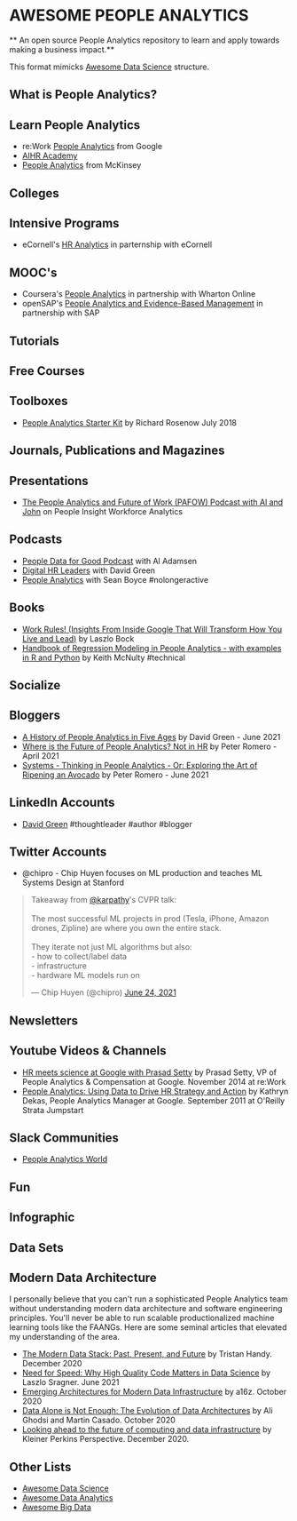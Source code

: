 # AWESOME PEOPLE ANALYTICS

** An open source People Analytics repository to learn and apply towards making a business impact.**

This format mimicks [Awesome Data Science](https://github.com/academic/awesome-datascience) structure. 

## What is People Analytics? 


## Learn People Analytics

* re:Work [People Analytics](https://rework.withgoogle.com/subjects/people-analytics/) from Google
* [AIHR Academy](https://www.aihr.com/)
* [People Analytics](https://www.mckinsey.com/solutions/orgsolutions/overview/people-analytics) from McKinsey

## Colleges


## Intensive Programs
* eCornell's [HR Analytics](https://ecornell.cornell.edu/certificates/human-resources/hr-analytics/) in parternship with eCornell

## MOOC's

* Coursera's [People Analytics](https://www.coursera.org/learn/wharton-people-analytics) in partnership with Wharton Online
* openSAP's [People Analytics and Evidence-Based Management](https://open.sap.com/courses/pa1-tl) in partnership with SAP


## Tutorials


## Free Courses


## Toolboxes

* [People Analytics Starter Kit](https://www.linkedin.com/pulse/people-analytics-starter-kit-richard-rosenow/) by Richard Rosenow July 2018

## Journals, Publications and Magazines


## Presentations

* [The People Analytics and Future of Work (PAFOW) Podcast with Al and John](https://www.peopleinsight.com/blog/the-people-analytics-and-future-of-work-pafow-podcast-with-al-and-john) on People Insight Workforce Analytics

## Podcasts

* [People Data for Good Podcast](https://podcasts.apple.com/us/podcast/people-data-for-good-podcast/id1298919862) with Al Adamsen
* [Digital HR Leaders](https://podcasts.apple.com/us/podcast/digital-hr-leaders-with-david-green/id1459322652) with David Green
* [People Analytics](https://podcasts.apple.com/us/podcast/people-analytics/id1498112650) with Sean Boyce #nolongeractive

## Books

* [Work Rules! (Insights From Inside Google That Will Transform How You Live and Lead)](https://www.amazon.com/Work-Rules-Insights-Inside-Transform/dp/1455554790/ref=sr_1_34?dchild=1&keywords=People+Analytics&qid=1624457784&sr=8-34) by Laszlo Bock
* [Handbook of Regression Modeling in People Analytics - with examples in R and Python](http://peopleanalytics-regression-book.org/) by Keith McNulty #technical

## Socialize


## Bloggers

* [A History of People Analytics in Five Ages](https://www.linkedin.com/pulse/history-people-analytics-five-ages-david-green/?trk=eml-email_series_follow_newsletter_01-hero-1-title_link&midToken=AQGf--SYvrqWBQ&fromEmail=fromEmail&ut=2FKx5TglAIHFM1) by David Green - June 2021
* [Where is the Future of People Analytics? Not in HR](https://www.linkedin.com/pulse/where-future-people-analytics-hr-peter-romero/) by Peter Romero - April 2021
* [Systems - Thinking in People Analytics - Or: Exploring the Art of Ripening an Avocado](https://www.linkedin.com/pulse/systems-thinking-people-analytics-exploring-art-ripening-peter-romero/) by Peter Romero - June 2021

## LinkedIn Accounts

* [David Green](https://www.linkedin.com/in/davidrgreen/) #thoughtleader #author #blogger

## Twitter Accounts

* @chipro - Chip Huyen focuses on ML production and teaches ML Systems Design at Stanford 

<blockquote class="twitter-tweet"><p lang="en" dir="ltr">Takeaway from <a href="https://twitter.com/karpathy?ref_src=twsrc%5Etfw">@karpathy</a>&#39;s CVPR talk:<br><br>The most successful ML projects in prod (Tesla, iPhone, Amazon drones, Zipline) are where you own the entire stack.<br><br>They iterate not just ML algorithms but also:<br>- how to collect/label data<br>- infrastructure<br>- hardware ML models run on</p>&mdash; Chip Huyen (@chipro) <a href="https://twitter.com/chipro/status/1407890489697652741?ref_src=twsrc%5Etfw">June 24, 2021</a></blockquote>

## Newsletters


## Youtube Videos & Channels

* [HR meets science at Google with Prasad Setty](https://www.youtube.com/watch?v=KY8v-O5Buyc) by Prasad Setty, VP of People Analytics & Compensation at Google. November 2014 at re:Work
* [People Analytics: Using Data to Drive HR Strategy and Action](https://www.youtube.com/watch?v=l6ISTjupi5g&t=230s) by Kathryn Dekas, People Analytics Manager at Google. September 2011 at O'Reilly Strata Jumpstart

## Slack Communities

* [People Analytics World](peopleanalytics1.slack.com)

## Fun


## Infographic


## Data Sets

## Modern Data Architecture

I personally believe that you can't run a sophisticated People Analytics team without understanding modern data architecture and software engineering principles. You'll never be able to run scalable productionalized machine learning tools like the FAANGs. Here are some seminal articles that elevated my understanding of the area. 

* [The Modern Data Stack: Past, Present, and Future](https://blog.getdbt.com/future-of-the-modern-data-stack-2/) by Tristan Handy. December 2020
* [Need for Speed: Why High Quality Code Matters in Data Science](https://laszlo.substack.com/p/need-for-speed-why-high-quality-code?utm_source=ActiveCampaign&utm_medium=email&utm_content=Engineering+MLOps&utm_campaign=MLOps+-+Newsletter+-+2021+-+06+-+20) by Laszlo Sragner. June 2021
* [Emerging Architectures for Modern Data Infrastructure](https://a16z.com/2020/10/15/the-emerging-architectures-for-modern-data-infrastructure/) by a16z. October 2020
* [Data Alone is Not Enough: The Evolution of Data Architectures](https://a16z.com/2020/10/22/data-alone-is-not-enough-the-evolution-of-data-architectures/) by Ali Ghodsi and Martin Casado. October 2020
* [Looking ahead to the future of computing and data infrastructure](https://www.kleinerperkins.com/perspectives/a-2020-perspective/) by Kleiner Perkins Perspective. December 2020. 


## Other Lists

* [Awesome Data Science](https://github.com/academic/awesome-datascience)
* [Awesome Data Analytics](https://github.com/0xnr/awesome-analytics/blob/master/README.md)
* [Awesome Big Data](https://github.com/0xnr/awesome-bigdata)

